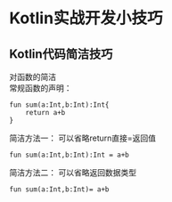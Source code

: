 # Kotlin实战开发小技巧
## Kotlin代码简洁技巧

对函数的简洁     
常规函数的声明：
~~~
fun sum(a:Int,b:Int):Int{
    return a+b
}
~~~
简洁方法一：
可以省略return直接=返回值
~~~
fun sum(a:Int,b:Int):Int = a+b
~~~
简洁方法二：
可以省略返回数据类型
~~~
fun sum(a:Int,b:Int)= a+b
~~~
